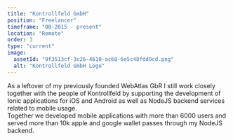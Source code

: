 ```yaml
---
title: "Kontrollfeld GmbH"
position: "Freelancer"
timeframe: "08-2015 - present"
location: "Remote"
order: 3
type: "current"
image:
  assetId: "9f3513cf-3c26-4610-ac68-6e5c48fdd9cd.png"
  alt: "Kontrollfeld GmbH Logo"
---
```


As a leftover of my previously founded WebAtlas GbR I still work closely together with the people of Kontrollfeld by supporting the development of Ionic applications for iOS and Android as well as NodeJS backend services related to mobile usage.  
Together we developed mobile applications with more than 6000 users and served more than 10k apple and google wallet passes through my NodeJS backend.
